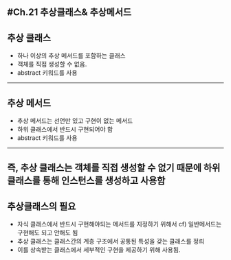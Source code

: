 #Ch.21 추상클래스& 추상메서드
---
추상 클래스
---
- 하나 이상의 추상 메서드를 포함하는 클래스
- 객체를 직접 생성할 수 없음.
- abstract 키워드를 사용
---
추상 메서드 
---
- 추상 메서드는 선언만 있고 구현이 없는 메서드
- 하위 클래스에서 반드시 구현되어야 함
- abstract 키워드를 사용
---
즉, 추상 클래스는 객체를 직접 생성할 수 없기 때문에 하위 클래스를 통해 인스턴스를 생성하고 사용함
---
추상클래스의 필요
---
- 자식 클래스에서 반드시 구현해야되는 메서드를 지정하기 위해서   cf) 일반메서드는 구현해도 되고 안해도 됨
- 추상 클래스는 클래스간의 계층 구조에서 공통된 특성을 갖는 클래스를 정릐
- 이를 상속받는 클래스에서 세부적인 구현을 제공하기 위해 사용됨.
